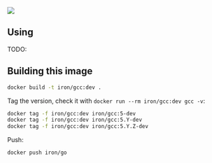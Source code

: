 [![](http://badge-imagelayers.iron.io/iron/gcc:dev.svg)](http://imagelayers.iron.io/?images=iron/gcc:dev 'Get your own badge on imagelayers.iron.io')

## Using

TODO:

## Building this image


```sh
docker build -t iron/gcc:dev .
```

Tag the version, check it with `docker run --rm iron/gcc:dev gcc -v`:

```sh
docker tag -f iron/gcc:dev iron/gcc:5-dev
docker tag -f iron/gcc:dev iron/gcc:5.Y-dev
docker tag -f iron/gcc:dev iron/gcc:5.Y.Z-dev
```

Push:

```sh
docker push iron/go
```
